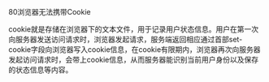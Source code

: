 80浏览器无法携带Cookie


cookie就是存储在浏览器下的文本文件，用于记录用户状态信息。用户在第一次向服务器发送访问请求时，浏览器发起请求，服务端返回相应通过首部set-cookie字段向浏览器写入cookie信息，在cookie有限期内，浏览器再次向服务器发起访问请求时，会带上cookie信息，从而服务器能识别当前用户身份以及保存的状态信息等内容。



